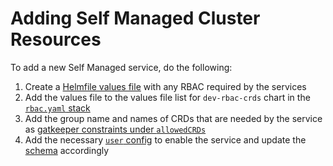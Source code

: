 # Adding Self Managed Cluster Resources

To add a new Self Managed service, do the following:

1. Create a [Helmfile values file](../helmfile.d/values/user-crds/rbac/generator/) with any RBAC required by the services
1. Add the values file to the values file list for `dev-rbac-crds` chart in the [`rbac.yaml` stack](../helmfile.d/stacks/rbac.yaml)
1. Add the group name and names of CRDs that are needed by the service as [gatkeeper constraints under `allowedCRDs`](../helmfile.d/values/user-crds/gatekeeper/user-crds.yaml.gotmpl)
1. Add the necessary [`user` config](../config/wc-config.yaml) to enable the service and update the [schema](../config/schemas/) accordingly
